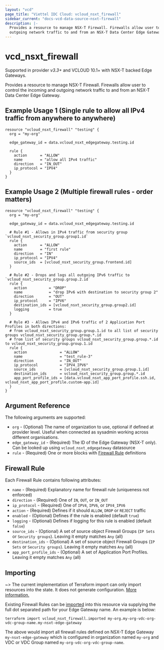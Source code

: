 ```yaml
---
layout: "vcd"
page_title: "Viettel IDC Cloud: vcloud_nsxt_firewall"
sidebar_current: "docs-vcd-data-source-nsxt-firewall"
description: |-
  Provides a resource to manage NSX-T Firewall. Firewalls allow user to control the incoming and 
  outgoing network traffic to and from an NSX-T Data Center Edge Gateway.
---
```


# vcd\_nsxt\_firewall

Supported in provider *v3.3+* and VCLOUD 10.1+ with NSX-T backed Edge Gateways.

Provides a resource to manage NSX-T Firewall. Firewalls allow user to control the incoming and 
outgoing network traffic to and from an NSX-T Data Center Edge Gateway.

## Example Usage 1 (Single rule to allow all IPv4 traffic from anywhere to anywhere)
```hcl
resource "vcloud_nsxt_firewall" "testing" {
  org = "my-org"

  edge_gateway_id = data.vcloud_nsxt_edgegateway.testing.id

  rule {
    action      = "ALLOW"
    name        = "allow all IPv4 traffic"
    direction   = "IN_OUT"
    ip_protocol = "IPV4"
  }
}
```

## Example Usage 2 (Multiple firewall rules - order matters)
```hcl
resource "vcloud_nsxt_firewall" "testing" {
  org = "my-org"

  edge_gateway_id = data.vcloud_nsxt_edgegateway.testing.id

  # Rule #1 - Allows in IPv4 traffic from security group `vcloud_nsxt_security_group.group1.id`
  rule {
    action      = "ALLOW"
    name        = "first rule"
    direction   = "IN"
    ip_protocol = "IPV4"
    source_ids  = [vcloud_nsxt_security_group.frontend.id]
  }

  # Rule #2 - Drops and logs all outgoing IPv6 traffic to `vcloud_nsxt_security_group.group.2.id`
  rule {
    action          = "DROP"
    name            = "drop IPv6 with destination to security group 2"
    direction       = "OUT"
    ip_protocol     = "IPV6"
    destination_ids = [vcloud_nsxt_security_group.group2.id]
    logging         = true
  }

  # Rule #3 - Allows IPv4 and IPv6 traffic of 2 Application Port Profiles in both directions:
  # from vcloud_nsxt_security_group.group.1.id to all list of security groups vcloud_nsxt_security_group.group.*.id
  # from list of security groups vcloud_nsxt_security_group.group.*.id to vcloud_nsxt_security_group.group.1.id
  rule {
    action               = "ALLOW"
    name                 = "test_rule-3"
    direction            = "IN_OUT"
    ip_protocol          = "IPV4_IPV6"
    source_ids           = [vcloud_nsxt_security_group.group.1.id]
    destination_ids      = vcloud_nsxt_security_group.group.*.id
    app_port_profile_ids = [data.vcloud_nsxt_app_port_profile.ssh.id, vcloud_nsxt_app_port_profile.custom-app.id]
  }
}
```

## Argument Reference

The following arguments are supported:

* `org` - (Optional) The name of organization to use, optional if defined at provider level. Useful
  when connected as sysadmin working across different organisations.
* `edge_gateway_id` - (Required) The ID of the Edge Gateway (NSX-T only). Can be looked up using
  `vcloud_nsxt_edgegateway` datasource
* `rule` - (Required) One or more blocks with [Firewall Rule](#firewall-rule) definitions

<a id="firewall-rule"></a>
## Firewall Rule

Each Firewall Rule contains following attributes:

* `name` - (Required) Explanatory name for firewall rule (uniqueness not enforced)
* `direction` - (Required) One of `IN`, `OUT`, or `IN_OUT`
* `ip_protocol` - (Required) One of `IPV4`,  `IPV6`, or `IPV4_IPV6`
* `action` - (Required) Defines if it should `ALLOW`, `DROP` or `REJECT` traffic
* `enabled` - (Optional) Defines if the rule is enabled (default `true`)
* `logging` - (Optional) Defines if logging for this rule is enabled (default `false`)
* `source_ids` - (Optional) A set of source object Firewall Groups (`IP Sets` or `Security groups`). 
Leaving it empty matches `Any` (all)
* `destination_ids` - (Optional) A set of source object Firewall Groups (`IP Sets` or `Security groups`). 
Leaving it empty matches `Any` (all)
* `app_port_profile_ids` - (Optional) A set of Application Port Profiles. Leaving it empty matches `Any` (all)

## Importing

~> The current implementation of Terraform import can only import resources into the state.
It does not generate configuration. [More information.](https://www.terraform.io/docs/import/)

Existing Firewall Rules can be [imported][docs-import] into this resource
via supplying the full dot separated path for your Edge Gateway name. An example is
below:

[docs-import]: https://www.terraform.io/docs/import/

```
terraform import vcloud_nsxt_firewall.imported my-org.my-org-vdc-org-vdc-group-name.my-nsxt-edge-gateway
```

The above would import all firewall rules defined on NSX-T Edge Gateway `my-nsxt-edge-gateway` which
is configured in organization named `my-org` and VDC or VDC Group named
`my-org-vdc-org-vdc-group-name`.
